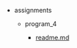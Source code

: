 - assignments

    - program_4
    
        - [readme.md](https://github.com/jeremyglebe/3013-Algorithms-Glebe/blob/master/assignments/program_4/readme.md)
